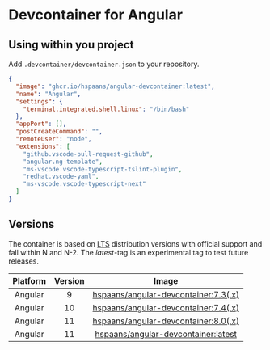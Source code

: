 # Devcontainer for Angular

## Using within you project

Add `.devcontainer/devcontainer.json` to your repository.

```json
{
  "image": "ghcr.io/hspaans/angular-devcontainer:latest",
  "name": "Angular",
  "settings": {
    "terminal.integrated.shell.linux": "/bin/bash"
  },
  "appPort": [],
  "postCreateCommand": "",
  "remoteUser": "node",
  "extensions": [
    "github.vscode-pull-request-github",
    "angular.ng-template",
    "ms-vscode.vscode-typescript-tslint-plugin",
    "redhat.vscode-yaml",
    "ms-vscode.vscode-typescript-next"
  ]
}
```

## Versions

The container is based on [LTS](https://en.wikipedia.org/wiki/Long-term_support) distribution versions with official support and fall within N and N-2. The *latest*-tag is an experimental tag to test future releases.

| Platform | Version |                               Image                                |
| :------: | :-----: | :----------------------------------------------------------------: |
| Angular  |    9    |   [hspaans/angular-devcontainer:7.3(.x)][angular-devcontainer:9]   |
| Angular  |   10    |  [hspaans/angular-devcontainer:7.4(.x)][angular-devcontainer:10]   |
| Angular  |   11    |  [hspaans/angular-devcontainer:8.0(.x)][angular-devcontainer:11]   |
| Angular  |   11    | [hspaans/angular-devcontainer:latest][angular-devcontainer:latest] |

[angular-devcontainer:latest]: ghcr.io/hspaans/angular-devcontainer:latest
[angular-devcontainer:9]: ghcr.io/hspaans/angular-devcontainer:9
[angular-devcontainer:10]: ghcr.io/hspaans/angular-devcontainer:10
[angular-devcontainer:11]: ghcr.io/hspaans/angular-devcontainer:11
